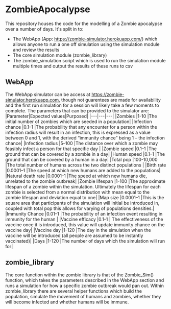 # ZombieApocalypse
This repository houses the code for the modelling of a Zombie apocalypse over a number of days. It's split in to:
- The WebApp (App: https://zombie-simulator.herokuapp.com/) which allows anyone to run a one off simulation using the simulation module and review the results 
- The core simulation module (zombie_library)
- The zombie_simulation script which is used to run the simulation module multiple times and output the results of these runs to csv

## WebApp
The WebApp simulator can be access at https://zombie-simulator.herokuapp.com, though not guarentees are made for availability and the first run simulation for a session will likely take a few moments to complete. The parameters that can be provided to the simulator are:
|Parameter|Expected values|Purposed|
|---|---|---|
|Zombies |1-10 |The initial number of zombies which are seeded in a population|
|Infection chance  |0.1–1 |The probability that any encounter for a person within the infection radius will result in an infection, this is expressed as a value between 0 and 1, with the derived “immunity chance” being 1 – the infection chance|
|Infection radius  |5–100 |The distance over which a zombie may feasibly infect a person for that specific day |
|Zombie speed |0.1–1 |The ground that can be covered by a zombie in a day|
|Human speed |0.1–1 |The ground that can be covered by a human in a day|
|Total pop |100-10,000 |The total number of humans across the two distinct populations |
|Birth rate |0.0001–1 |The speed at which new humans are added to the populations|
|Natural death rate |0.0001–1 |The speed at which new humans die, unrelated to the zombie outbreak|
|Zombie lifespan |1-100 |The approximate lifespan of a zombie within the simulation. Ultimately the lifespan for each zombie is selected from a normal distribution with mean equal to the zombie lifespan and deviation equal to one|
|Map size |0.0001–1 |This is the square area that participants of the simulation will initial be introduced in, coupled with total pop this allows for varying of populations densities.|
|Immunity Chance |0.01–1 |The probability of an infection event resulting in immunity for the human |
|Vaccine efficacy |0.1-1 | The effectiveness of the vaccine once it is introduced, this value will update immunity chance on the vaccine day|
|Vaccine day |1-120 |The day in the simulation when the vaccine will be introduced (all people are assumed to be instantly vaccinated)|
|Days |1-120 |The number of days which the simulation will run for|


## zombie_library
The core function within the zombie library is that of the Zombie_Sim() function, which takes the parameters described in the WebApp section and runs a simulation for how a specific zombie outbreak would pan out. Within zombie_library there are several helper functions which build the population, simulate the movement of humans and zombies, whether they will become infected and whether humans will be immune. 



